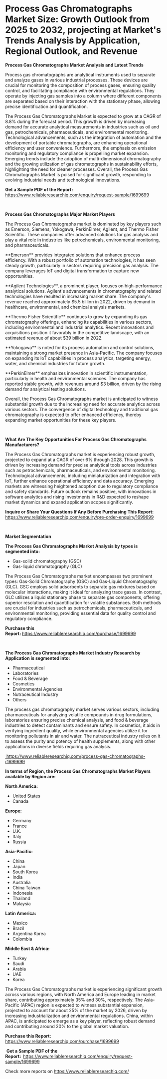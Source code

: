 <p><h1>Process Gas Chromatographs Market Size: Growth Outlook from 2025 to 2032, projecting at Market's Trends Analysis by Application, Regional Outlook, and Revenue</h1></p><p><strong>Process Gas Chromatographs Market Analysis and Latest Trends</strong></p>
<p><p>Process gas chromatographs are analytical instruments used to separate and analyze gases in various industrial processes. These devices are crucial for monitoring the composition of process gases, ensuring quality control, and facilitating compliance with environmental regulations. They operate by injecting gas samples into a column where different components are separated based on their interaction with the stationary phase, allowing precise identification and quantification.</p><p>The Process Gas Chromatographs Market is expected to grow at a CAGR of 8.8% during the forecast period. This growth is driven by increasing demand for accurate analytical measurements in industries such as oil and gas, petrochemicals, pharmaceuticals, and environmental monitoring. Technological advancements, such as the integration of automation and the development of portable chromatographs, are enhancing operational efficiency and user convenience. Furthermore, the emphasis on emission monitoring and regulatory compliance is propelling market expansion. Emerging trends include the adoption of multi-dimensional chromatography and the growing utilization of gas chromatographs in sustainability efforts, highlighting the need for cleaner processes. Overall, the Process Gas Chromatographs Market is poised for significant growth, responding to evolving industrial needs and technological innovations.</p></p>
<p><strong>Get a Sample PDF of the Report:&nbsp;</strong> <a href="https://www.reliableresearchiq.com/enquiry/request-sample/1699699?utm_campaign=1087&utm_medium=2&utm_source=Github&utm_content=ia&utm_term=09012025&utm_id=process-gas-chromatographs">https://www.reliableresearchiq.com/enquiry/request-sample/1699699</a></p>
<p>&nbsp;</p>
<p><strong>Process Gas Chromatographs Major Market Players</strong></p>
<p><p>The Process Gas Chromatographs market is dominated by key players such as Emerson, Siemens, Yokogawa, PerkinElmer, Agilent, and Thermo Fisher Scientific. These companies offer advanced solutions for gas analysis and play a vital role in industries like petrochemicals, environmental monitoring, and pharmaceuticals.</p><p>**Emerson** provides integrated solutions that enhance process efficiency. With a robust portfolio of automation technologies, it has seen steady growth, particularly in sectors requiring precision gas analysis. The company leverages IoT and digital transformation to capture new opportunities.</p><p>**Agilent Technologies**, a prominent player, focuses on high-performance analytical solutions. Agilent's advancements in chromatography and related technologies have resulted in increasing market share. The company's revenue reached approximately $5.5 billion in 2022, driven by demand in healthcare, environmental, and chemical analysis markets.</p><p>**Thermo Fisher Scientific** continues to grow by expanding its gas chromatography offerings, enhancing its capabilities in various sectors, including environmental and industrial analytics. Recent innovations and acquisitions position it favorably in the competitive landscape, with an estimated revenue of about $39 billion in 2022.</p><p>**Yokogawa** is noted for its process automation and control solutions, maintaining a strong market presence in Asia-Pacific. The company focuses on expanding its IoT capabilities in process analytics, targeting energy, water, and chemical industries for future growth.</p><p>**PerkinElmer** emphasizes innovation in scientific instrumentation, particularly in health and environmental sciences. The company has reported stable growth, with revenues around $3 billion, driven by the rising demand for analytical testing solutions.</p><p>Overall, the Process Gas Chromatographs market is anticipated to witness substantial growth due to the increasing need for accurate analytics across various sectors. The convergence of digital technology and traditional gas chromatography is expected to offer enhanced efficiency, thereby expanding market opportunities for these key players.</p></p>
<p>&nbsp;</p>
<p><strong>What Are The Key Opportunities For Process Gas Chromatographs Manufacturers?</strong></p>
<p><p>The Process Gas Chromatographs market is experiencing robust growth, projected to expand at a CAGR of over 6% through 2028. This growth is driven by increasing demand for precise analytical tools across industries such as petrochemicals, pharmaceuticals, and environmental monitoring. Technological advancements, including miniaturization and integration with IoT, further enhance operational efficiency and data accuracy. Emerging markets are witnessing heightened adoption due to regulatory compliance and safety standards. Future outlook remains positive, with innovations in software analytics and rising investments in R&D expected to reshape market dynamics and expand application scopes significantly.</p></p>
<p><strong>Inquire or Share Your Questions If Any Before Purchasing This Report:</strong> <a href="https://www.reliableresearchiq.com/enquiry/pre-order-enquiry/1699699?utm_campaign=1087&utm_medium=2&utm_source=Github&utm_content=ia&utm_term=09012025&utm_id=process-gas-chromatographs">https://www.reliableresearchiq.com/enquiry/pre-order-enquiry/1699699</a></p>
<p>&nbsp;</p>
<p><strong>Market Segmentation</strong></p>
<p><strong>The Process Gas Chromatographs Market Analysis by types is segmented into:</strong></p>
<p><ul><li>Gas-solid chromatography (GSC)</li><li>Gas-liquid chromatography (GLC)</li></ul></p>
<p><p>The Process Gas Chromatographs market encompasses two prominent types: Gas-Solid Chromatography (GSC) and Gas-Liquid Chromatography (GLC). GSC employs solid adsorbents to separate gas mixtures based on molecular interactions, making it ideal for analyzing trace gases. In contrast, GLC utilizes a liquid stationary phase to separate gas components, offering superior resolution and quantification for volatile substances. Both methods are crucial for industries such as petrochemicals, pharmaceuticals, and environmental monitoring, providing essential data for quality control and regulatory compliance.</p></p>
<p><strong>Purchase this Report:&nbsp;</strong><a href="https://www.reliableresearchiq.com/purchase/1699699?utm_campaign=1087&utm_medium=2&utm_source=Github&utm_content=ia&utm_term=09012025&utm_id=process-gas-chromatographs">https://www.reliableresearchiq.com/purchase/1699699</a></p>
<p>&nbsp;</p>
<p><strong>The Process Gas Chromatographs Market Industry Research by Application is segmented into:</strong></p>
<p><ul><li>Pharmaceutical</li><li>Laboratories</li><li>Food & Beverage</li><li>Cosmetics</li><li>Environmental Agencies</li><li>Nutraceutical Industry</li><li>Others</li></ul></p>
<p><p>The process gas chromatography market serves various sectors, including pharmaceuticals for analyzing volatile compounds in drug formulations, laboratories ensuring precise chemical analysis, and food & beverage industries to detect contaminants and ensure safety. In cosmetics, it aids in verifying ingredient quality, while environmental agencies utilize it for monitoring pollutants in air and water. The nutraceutical industry relies on it to assess the purity and potency of health supplements, along with other applications in diverse fields requiring gas analysis.</p></p>
<p><a href="https://www.reliableresearchiq.com/process-gas-chromatographs-r1699699?utm_campaign=1087&utm_medium=2&utm_source=Github&utm_content=ia&utm_term=09012025&utm_id=process-gas-chromatographs">&nbsp;https://www.reliableresearchiq.com/process-gas-chromatographs-r1699699</a></p>
<p><strong>In terms of Region, the Process Gas Chromatographs Market Players available by Region are:</strong></p>
<p>
    <p> <strong> North America: </strong>
        <ul>
            <li>United States</li>
            <li>Canada</li>
        </ul>
        </p> 
    <p> <strong> Europe: </strong>
        <ul>
            <li>Germany</li>
            <li>France</li>
            <li>U.K.</li>
            <li>Italy</li>
            <li>Russia</li>
        </ul>
        </p> 
    <p> <strong> Asia-Pacific: </strong>
        <ul>
            <li>China</li>
            <li>Japan</li>
            <li>South Korea</li>
            <li>India</li>
            <li>Australia</li>
            <li>China Taiwan</li>
            <li>Indonesia</li>
            <li>Thailand</li>
            <li>Malaysia</li>
        </ul>
        </p> 
    <p> <strong> Latin America: </strong>
        <ul>
            <li>Mexico</li>
            <li>Brazil</li>
            <li>Argentina Korea</li>
            <li>Colombia</li>
        </ul>
        </p> 
    <p> <strong> Middle East & Africa: </strong>
        <ul>
            <li>Turkey</li>
            <li>Saudi</li>
            <li>Arabia</li>
            <li>UAE</li>
            <li>Korea</li>
        </ul>
    </p>
    </p>
<p><p>The Process Gas Chromatographs market is experiencing significant growth across various regions, with North America and Europe leading in market share, contributing approximately 35% and 30%, respectively. The Asia-Pacific (APAC) region is expected to witness substantial expansion, projected to account for about 25% of the market by 2026, driven by increasing industrialization and environmental regulations. China, within APAC, is anticipated to emerge as a key player, reflecting robust demand and contributing around 20% to the global market valuation.</p></p>
<p><strong>Purchase this Report: </strong><a href="https://www.reliableresearchiq.com/purchase/1699699?utm_campaign=1087&utm_medium=2&utm_source=Github&utm_content=ia&utm_term=09012025&utm_id=process-gas-chromatographs">https://www.reliableresearchiq.com/purchase/1699699</a></p>
<p>&nbsp;<strong>Get a Sample PDF of the Report:&nbsp;&nbsp;</strong><a href="https://www.reliableresearchiq.com/enquiry/request-sample/1699699?utm_campaign=1087&utm_medium=2&utm_source=Github&utm_content=ia&utm_term=09012025&utm_id=process-gas-chromatographs">https://www.reliableresearchiq.com/enquiry/request-sample/1699699</a></p>
<p><strong></strong></p>
<p>Check more reports on <a href="https://www.reliableresearchiq.com/?utm_campaign=1087&utm_medium=2&utm_source=Github&utm_content=ia&utm_term=09012025&utm_id=process-gas-chromatographs">https://www.reliableresearchiq.com/</a></p>